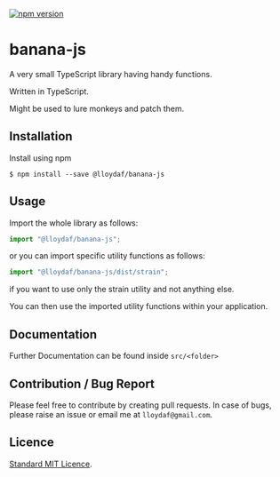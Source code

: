 [![npm version](https://badge.fury.io/js/%40lloydaf%2Fbanana-js.svg)](https://badge.fury.io/js/%40lloydaf%2Fbanana-js)
# banana-js

A very small TypeScript library having handy functions.

Written in TypeScript.

Might be used to lure monkeys and patch them.

## Installation

Install using npm

```
$ npm install --save @lloydaf/banana-js
```

## Usage

Import the whole library as follows:

```typescript
import "@lloydaf/banana-js";
```

or you can import specific utility functions as follows:

```typescript
import "@lloydaf/banana-js/dist/strain";
```

if you want to use only the strain utility and not anything else.

You can then use the imported utility functions within your application.

## Documentation

Further Documentation can be found inside `src/<folder>`

## Contribution / Bug Report

Please feel free to contribute by creating pull requests. In case of bugs, please raise an issue or email me at `lloydaf@gmail.com`.

## Licence

[Standard MIT Licence].


[Standard MIT Licence]: https://github.com/lloydaf/banana-js/blob/master/LICENSE.md
